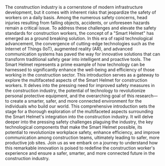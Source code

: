 The construction industry is a cornerstone of modern infrastructure development, but it 
comes with inherent risks that jeopardize the safety of workers on a daily basis. Among 
the numerous safety concerns, head injuries resulting from falling objects, accidents, 
or unforeseen hazards remain a critical issue. To address these challenges and elevate 
the safety standards for construction workers, the concept of a "Smart Helmet" has 
emerged as a ground breaking solution. In this era of rapid technological advancement, 
the convergence of cutting-edge technologies such as the Internet of Things (IoT), 
augmented reality (AR), and advanced communication systems has paved the way for 
innovative solutions that can transform traditional safety gear into intelligent and 
proactive tools. The Smart Helmet represents a prime example of how technology can 
be harnessed to significantly enhance the well-being and efficiency of those working in 
the construction sector. This introduction serves as a gateway to explore the 
multifaceted aspects of the Smart Helmet for construction workers. It delves into the 
pressing need for improved safety measures in the construction industry, the potential 
of technology to revolutionize personal protective equipment, and the overarching goal 
of this research—to create a smarter, safer, and more connected environment for the 
individuals who build our world. This comprehensive introduction sets the stage for a 
thorough exploration of the multifaceted aspects surrounding the Smart Helmet's 
integration into the construction industry. It will delve deeper into the pressing safety 
challenges plaguing the industry, the key technological components that make the 
Smart Helmet possible, its potential to revolutionize workplace safety, enhance 
efficiency, and improve communication among construction teams, ultimately leading 
to safer, more productive job sites. Join us as we embark on a journey to understand 
how this remarkable innovation is poised to redefine the construction worker's 
experience and ensure a safer, smarter, and more connected future in the construction 
industry. 

